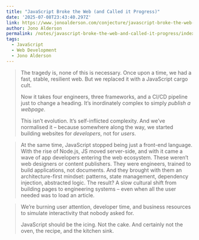 ```yaml
---
title: "JavaScript Broke the Web (and Called it Progress)"
date: '2025-07-08T23:43:40.297Z'
link: https://www.jonoalderson.com/conjecture/javascript-broke-the-web-and-called-it-progress/
author: Jono Alderson
permalink: /notes/javascript-broke-the-web-and-called-it-progress/index.html
tags:
  - JavaScript
  - Web Development
  - Jono Alderson
---
```

> The tragedy is, none of this is necessary. Once upon a time, we had a fast, stable, resilient web. But we replaced it with a JavaScript cargo cult.
>
> Now it takes four engineers, three frameworks, and a CI/CD pipeline just to change a heading. It’s inordinately complex to simply *publish a webpage*.
>
> This isn’t evolution. It’s self-inflicted complexity. And we’ve normalised it – because somewhere along the way, we started building websites for *developers*, not for *users*.

> At the same time, JavaScript stopped being just a front-end language. With the rise of Node.js, JS moved server-side, and with it came a wave of app developers entering the web ecosystem. These weren’t web designers or content publishers. They were engineers, trained to build applications, not documents. And they brought with them an architecture-first mindset: patterns, state management, dependency injection, abstracted logic. The result? A slow cultural shift from building pages to engineering systems – even when all the user needed was to load an article.

> We’re burning user attention, developer time, and business resources to simulate interactivity that nobody asked for.
> 
> JavaScript should be the icing. Not the cake. And certainly not the oven, the recipe, and the kitchen sink.
